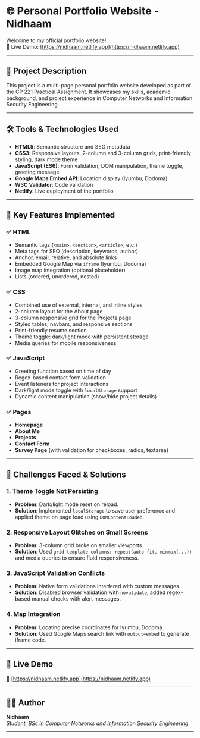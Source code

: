 # 🌐 Personal Portfolio Website - Nidhaam

Welcome to my official portfolio website!  
🎯 Live Demo: [https://nidhaam.netlify.app](https://nidhaam.netlify.app)

---

## 📌 Project Description

This project is a multi-page personal portfolio website developed as part of the CP 221 Practical Assignment. It showcases my skills, academic background, and project experience in Computer Networks and Information Security Engineering.

---

## 🛠️ Tools & Technologies Used

- **HTML5**: Semantic structure and SEO metadata
- **CSS3**: Responsive layouts, 2-column and 3-column grids, print-friendly styling, dark mode theme
- **JavaScript (ES6)**: Form validation, DOM manipulation, theme toggle, greeting message
- **Google Maps Embed API**: Location display (Iyumbu, Dodoma)
- **W3C Validator**: Code validation
- **Netlify**: Live deployment of the portfolio

---

## 🧩 Key Features Implemented

### ✅ HTML
- Semantic tags (`<main>`, `<section>`, `<article>`, etc.)
- Meta tags for SEO (description, keywords, author)
- Anchor, email, relative, and absolute links
- Embedded Google Map via `iframe` (Iyumbu, Dodoma)
- Image map integration (optional placeholder)
- Lists (ordered, unordered, nested)

### ✅ CSS
- Combined use of external, internal, and inline styles
- 2-column layout for the About page
- 3-column responsive grid for the Projects page
- Styled tables, navbars, and responsive sections
- Print-friendly resume section
- Theme toggle: dark/light mode with persistent storage
- Media queries for mobile responsiveness

### ✅ JavaScript
- Greeting function based on time of day
- Regex-based contact form validation
- Event listeners for project interactions
- Dark/light mode toggle with `localStorage` support
- Dynamic content manipulation (show/hide project details)

### ✅ Pages
- **Homepage**
- **About Me**
- **Projects**
- **Contact Form**
- **Survey Page** (with validation for checkboxes, radios, textarea)

---

## 🧠 Challenges Faced & Solutions

### 1. **Theme Toggle Not Persisting**
- **Problem**: Dark/light mode reset on reload.
- **Solution**: Implemented `localStorage` to save user preference and applied theme on page load using `DOMContentLoaded`.

### 2. **Responsive Layout Glitches on Small Screens**
- **Problem**: 3-column grid broke on smaller viewports.
- **Solution**: Used `grid-template-columns: repeat(auto-fit, minmax(...))` and media queries to ensure fluid responsiveness.

### 3. **JavaScript Validation Conflicts**
- **Problem**: Native form validations interfered with custom messages.
- **Solution**: Disabled browser validation with `novalidate`, added regex-based manual checks with alert messages.

### 4. **Map Integration**
- **Problem**: Locating precise coordinates for Iyumbu, Dodoma.
- **Solution**: Used Google Maps search link with `output=embed` to generate iframe code.

---

## 🚀 Live Demo

🔗 [https://nidhaam.netlify.app](https://nidhaam.netlify.app)

---

## 👨‍💻 Author

**Nidhaam**  
*Student, BSc in Computer Networks and Information Security Engineering*

---


